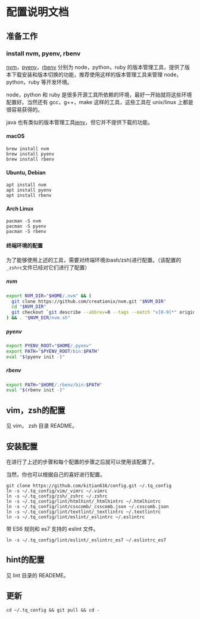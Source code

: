 # 配置说明文档

## 准备工作

### install nvm, pyenv, rbenv

[nvm](https://github.com/creationix/nvm)，[pyenv](https://github.com/yyuu/pyenv)，[rbenv](https://github.com/rbenv/rbenv) 分别为 node，python，ruby 的版本管理工具，提供了版本下载安装和版本切换的功能，推荐使用这样的版本管理工具来管理 node，python，ruby 等开发环境。

node，python 和 ruby 是很多开源工具所依赖的环境，最好一开始就将这些环境配置好。当然还有 gcc，g++，make 这样的工具，这些工具在 unix/linux 上都是很容易获得的。

java 也有类似的版本管理工具[jenv](https://github.com/gcuisinier/jenv)，但它并不提供下载的功能。

#### macOS

```
brew install nvm
brew install pyenv
brew install rbenv
```

#### Ubuntu, Debian

```
apt install nvm
apt install pyenv
apt install rbenv
```

#### Arch Linux

```
pacman -S nvm
pacman -S pyenv
pacman -S rbenv
```

#### 终端环境的配置

为了能够使用上述的工具，需要对终端环境(bash/zsh)进行配置。（该配置的`_zshrc`文件已经对它们进行了配置）

##### nvm

```bash
export NVM_DIR="$HOME/.nvm" && (
  git clone https://github.com/creationix/nvm.git "$NVM_DIR"
  cd "$NVM_DIR"
  git checkout `git describe --abbrev=0 --tags --match "v[0-9]*" origin`
) && . "$NVM_DIR/nvm.sh"
```

##### pyenv

```bash
export PYENV_ROOT="$HOME/.pyenv"
export PATH="$PYENV_ROOT/bin:$PATH"
eval "$(pyenv init -)"
```

##### rbenv

```bash
export PATH="$HOME/.rbenv/bin:$PATH"
eval "$(rbenv init -)"
```

## vim，zsh的配置

见 vim， zsh 目录 README。

## 安装配置

在进行了上述的步骤和每个配置的步骤之后就可以使用该配置了。

当然，你也可以根据自己的喜好进行配置。

```
git clone https://github.com/kitian616/config.git ~/.tq_config
ln -s ~/.tq_config/vim/_vimrc ~/.vimrc
ln -s ~/.tq_config/zsh/_zshrc ~/.zshrc
ln -s ~/.tq_config/lint/htmlhint/_htmlhintrc ~/.htmlhintrc
ln -s ~/.tq_config/lint/csscomb/_csscomb.json ~/.csscomb.json
ln -s ~/.tq_config/lint/textlint/_textlintrc ~/.textlintrc
ln -s ~/.tq_config/lint/eslint/_eslintrc ~/.eslintrc
```

带 ES6 规则和 es7 支持的 eslint 文件。

```
ln -s ~/.tq_config/lint/eslint/_eslintrc_es7 ~/.eslintrc_es7
```

## hint的配置

见 lint 目录的 READEME。

## 更新

```
cd ~/.tq_config && git pull && cd -
```
